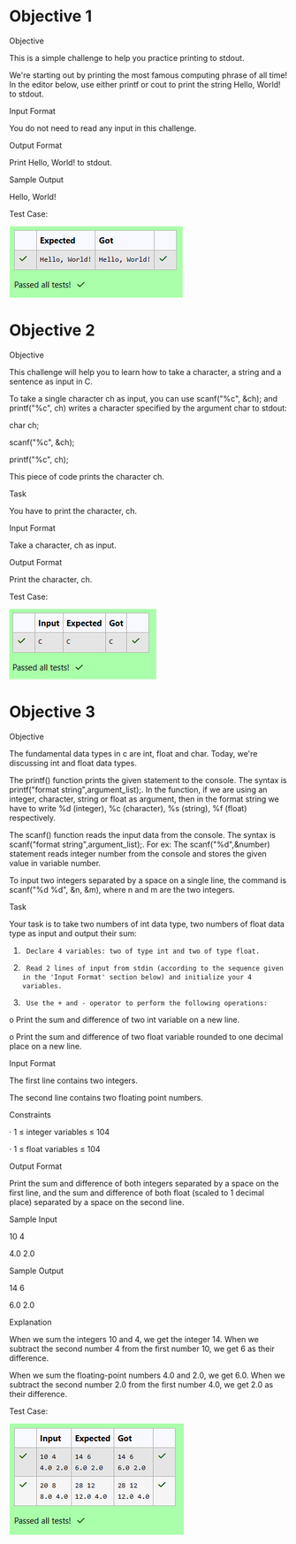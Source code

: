 # Objective 1

Objective


This is a simple challenge to help you practice printing to stdout.

 

We're starting out by printing the most famous computing phrase of all time! In the editor below, use either printf or cout to print the string Hello, World! to stdout.

 

Input Format

 

You do not need to read any input in this challenge.

 

Output Format

 

Print Hello, World! to stdout.

 

Sample Output

 

Hello, World!

Test Case:

![alt text](<Screenshot 2025-01-13 165722.png>)

# Objective 2

Objective

 

This challenge will help you to learn how to take a character, a string and a sentence as input in C.

 

To take a single character ch as input, you can use scanf("%c", &ch); and printf("%c", ch) writes a character specified by the argument char to stdout:

 

char ch;

scanf("%c", &ch);

printf("%c", ch);

 

This piece of code prints the character ch.

 

Task

 

You have to print the character, ch.

 

Input Format

 

Take a character, ch as input.

 

Output Format

 

Print the character, ch.

Test Case:

![alt text](<Screenshot 2025-01-13 165741.png>)

# Objective 3

Objective

 

The fundamental data types in c are int, float and char. Today, we're discussing int and float data types.

 

The printf() function prints the given statement to the console. The syntax is printf("format string",argument_list);. In the function, if we are using an integer, character, string or float as argument, then in the format string we have to write %d (integer), %c (character), %s (string), %f (float) respectively.

 

The scanf() function reads the input data from the console. The syntax is scanf("format string",argument_list);. For ex: The scanf("%d",&number) statement reads integer number from the console and stores the given value in variable number.

 

To input two integers separated by a space on a single line, the command is scanf("%d %d", &n, &m), where n and m are the two integers.

 

Task

 

Your task is to take two numbers of int data type, two numbers of float data type as input and output their sum:

 

1.      Declare 4 variables: two of type int and two of type float.

2.      Read 2 lines of input from stdin (according to the sequence given in the 'Input Format' section below) and initialize your 4 variables.

3.      Use the + and - operator to perform the following operations:

o    Print the sum and difference of two int variable on a new line.

o    Print the sum and difference of two float variable rounded to one decimal place on a new line.

 

Input Format

 

The first line contains two integers.

The second line contains two floating point numbers.

 

Constraints

 

·         1 ≤ integer variables ≤ 104

·         1 ≤ float variables ≤ 104

 

Output Format

 

Print the sum and difference of both integers separated by a space on the first line, and the sum and difference of both float (scaled to 1 decimal place) separated by a space on the second line.

 


 

Sample Input

 

10 4

4.0 2.0

 

Sample Output

 

14 6

6.0 2.0

 

Explanation

 

When we sum the integers 10 and 4, we get the integer 14. When we subtract the second number 4 from the first number 10, we get 6 as their difference.


When we sum the floating-point numbers 4.0 and 2.0, we get 6.0. When we subtract the second number 2.0 from the first number 4.0, we get 2.0 as their difference.

Test Case:

![alt text](<Screenshot 2025-01-13 165805.png>)
